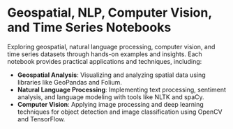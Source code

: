 # Geospatial, NLP, Computer Vision, and Time Series Notebooks
Exploring geospatial, natural language processing, computer vision, and time series datasets through hands-on examples and insights. Each notebook provides practical applications and techniques, including:

- **Geospatial Analysis**: Visualizing and analyzing spatial data using libraries like GeoPandas and Folium.
- **Natural Language Processing**: Implementing text processing, sentiment analysis, and language modeling with tools like NLTK and spaCy.
- **Computer Vision**: Applying image processing and deep learning techniques for object detection and image classification using OpenCV and TensorFlow.
